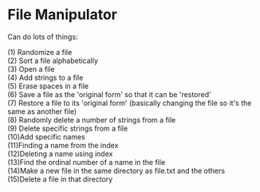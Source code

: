 # File Manipulator
Can do lots of things:  
  
(1) Randomize a file  
(2) Sort a file alphabetically  
(3) Open a file  
(4) Add strings to a file  
(5) Erase spaces in a file  
(6) Save a file as the 'original form' so that it can be 'restored'  
(7) Restore a file to its 'original form' (basically changing the file so it's the same as another file)  
(8) Randomly delete a number of strings from a file  
(9) Delete specific strings from a file  
(10)Add specific names  
(11)Finding a name from the index  
(12)Deleting a name using index  
(13)Find the ordinal number of a name in the file  
(14)Make a new file in the same directory as file.txt and the others  
(15)Delete a file in that directory  
